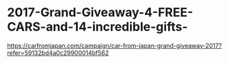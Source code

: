 # 2017-Grand-Giveaway-4-FREE-CARS-and-14-incredible-gifts-
https://carfromjapan.com/campaign/car-from-japan-grand-giveaway-2017?refer=59132bd4a0c29900014bf562
